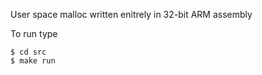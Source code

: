 User space malloc written enitrely in 32-bit ARM assembly

To run type 
```
$ cd src
$ make run
```
